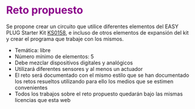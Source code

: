 # <FONT COLOR=#8B008B>Reto propuesto</font>
Se propone crear un circuito que utilice diferentes elementos del EASY PLUG Starter Kit [KS0158](https://wiki.keyestudio.com/Ks0158_Keyestudio_EASY_plug_starter_kit_for_Arduino), e incluso de otros elementos de expansión del kit y crear el programa que trabaje con los mismos.

* Temática: libre
* Número mínimo de elementos: 5
* Debe mezclar dispositivos digitales y analógicos
* Utilizará diferentes sensores y al menos un actuador
* El reto será documentado con el mismo estilo que se han documentado los retos resueltos utilizando para ello los medios que se estimen convenientes
* Todos los trabajos sobre el reto propuesto quedarán bajo las mismas licencias que esta web
